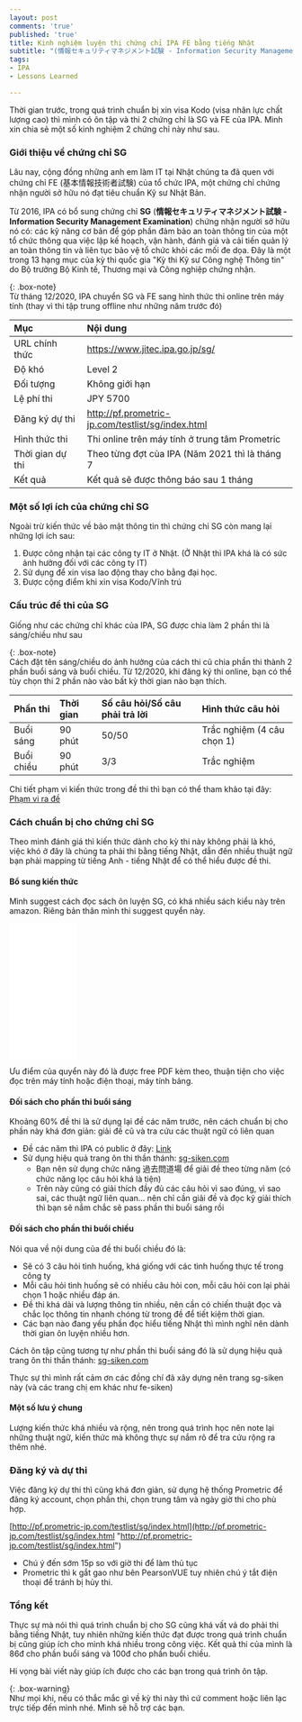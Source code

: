 ```yaml
---
layout: post
comments: 'true'
published: 'true'
title: Kinh nghiệm luyện thi chứng chỉ IPA FE bằng tiếng Nhật
subtitle: "(情報セキュリティマネジメント試験 - Information Security Management Examination)"
tags:
- IPA
- Lessons Learned

---
```

Thời gian trước, trong quá trình chuẩn bị xin visa Kodo (visa nhân lực chất lượng cao) thì mình có ôn tập và thi 2 chứng chỉ là SG và FE của IPA. Mình xin chia sẻ một số kinh nghiệm 2 chứng chỉ này như sau.

### Giới thiệu về chứng chỉ SG

Lâu nay, cộng đồng những anh em làm IT tại Nhật chúng ta đã quen với chứng chỉ FE (基本情報技術者試験) của tổ chức IPA, một chứng chỉ chứng nhận người sở hữu nó đạt tiêu chuẩn Kỹ sư Nhật Bản.

Từ 2016, IPA có bổ sung chứng chỉ **SG** (**情報セキュリティマネジメント試験 - Information Security Management Examination**) chứng nhận người sở hữu nó có: các kỹ năng cơ bản để góp phần đảm bảo an toàn thông tin của một tổ chức thông qua việc lập kế hoạch, vận hành, đánh giá và cải tiến quản lý an toàn thông tin và liên tục bảo vệ tổ chức khỏi các mối đe dọa. Đây là một trong 13 hạng mục của kỳ thi quốc gia "Kỳ thi Kỹ sư Công nghệ Thông tin" do Bộ trưởng Bộ Kinh tế, Thương mại và Công nghiệp chứng nhận.

{: .box-note}  
Từ tháng 12/2020, IPA chuyển SG và FE sang hình thức thi online trên máy tính (thay vì thi tập trung offline như những năm trước đó)

| Mục | Nội dung |
| :--- | :--- |
| URL chính thức | https://www.jitec.ipa.go.jp/sg/ |
| Độ khó | Level 2 |
| Đối tượng | Không giới hạn |
| Lệ phí thi | JPY 5700 |
| Đăng ký dự thi | http://pf.prometric-jp.com/testlist/sg/index.html |
| Hình thức thi | Thi online trên máy tính ở trung tâm Prometric |
| Thời gian dự thi | Theo từng đợt của IPA (Năm 2021 thì là tháng 7 |
| Kết quả | Kết quả sẽ được thông báo sau 1 tháng |

### Một số lợi ích của chứng chỉ SG

Ngoài trừ kiến thức về bảo mật thông tin thì chứng chỉ SG còn mang lại những lợi ích sau:

1. Được công nhận tại các công ty IT ở Nhật. (Ở Nhật thì IPA khá là có sức ảnh hưởng đối với các công ty IT)
2. Sử dụng để xin visa lao động thay cho bằng đại học.
3. Được cộng điểm khi xin visa Kodo/Vĩnh trú

### Cấu trúc đề thi của SG

Giống như các chứng chỉ khác của IPA, SG được chia làm 2 phần thi là sáng/chiều như sau

{: .box-note}  
Cách đặt tên sáng/chiều do ảnh hưởng của cách thi cũ chia phần thi thành 2 phần buổi sáng và buổi chiều. Từ 12/2020, khi đăng ký thi online, bạn có thể tùy chọn thi 2 phần nào vào bất kỳ thời gian nào bạn thích.

| Phần thi | Thời gian | Số câu hỏi/Số câu phải trả lời | Hình thức câu hỏi |
| :--- | :--- | :--- | :--- |
| Buổi sáng | 90 phút | 50/50 | Trắc nghiệm (4 câu chọn 1) |
| Buổi chiều | 90 phút | 3/3 | Trắc nghiệm |

Chi tiết phạm vi kiến thức trong đề thi thì bạn có thể tham khảo tại đây: [Phạm vi ra đề](https://www.sg-siken.com/sghani.html "Phạm vi")

### Cách chuẩn bị cho chứng chỉ SG

Theo mình đánh giá thì kiến thức dành cho kỳ thi này không phải là khó, việc khó ở đây là chúng ta phải thi bằng tiếng Nhật, dẫn đến nhiều thuật ngữ bạn phải mapping từ tiếng Anh - tiếng Nhật để có thể hiểu được đề thi.

#### Bổ sung kiến thức

Mình suggest cách đọc sách ôn luyện SG, có khá nhiều sách kiểu này trên amazon. Riêng bản thân mình thi suggest quyển này.

<iframe style="width:120px;height:240px;" marginwidth="0" marginheight="0" scrolling="no" frameborder="0" src="//rcm-fe.amazon-adsystem.com/e/cm?lt1=_blank&bc1=000000&IS2=1&bg1=FFFFFF&fc1=000000&lc1=0000FF&t=cuonghapvn-22&language=ja_JP&o=9&p=8&l=as4&m=amazon&f=ifr&ref=as_ss_li_til&asins=4295010480&linkId=97d6300889bf928458bcb3344e4913b6"></iframe>

Ưu điểm của quyển này đó là được free PDF kèm theo, thuận tiện cho việc đọc trên máy tính hoặc điện thoại, máy tính bảng.

#### Đối sách cho phần thi buổi sáng

Khoảng 60% đề thi là sử dụng lại đề các năm trước, nên cách chuẩn bị cho phần này khá đơn giản: giải đề cũ và tra cứu các thuật ngữ có liên quan

* Đề các năm thì IPA có public ở đây: [Link](https://www.jitec.ipa.go.jp/1_04hanni_sukiru/_index_mondai.html)
* Sử dụng hiệu quả trang ôn thi thần thánh: [sg-siken.com](https://www.sg-siken.com/)
  * Bạn nên sử dụng chức năng 過去問道場 để giải đề theo từng năm (có chức năng lọc câu hỏi khá là tiện)
  * Trên này cũng có giải thích đầy đủ các câu hỏi vì sao đúng, vì sao sai, các thuật ngữ liên quan... nên chỉ cần giải đề và đọc kỹ giải thích thì bạn sẽ nắm chắc sẽ pass phần thi buổi sáng rồi

#### Đối sách cho phần thi buổi chiều

Nói qua về nội dung của đề thi buổi chiều đó là:

* Sẽ có 3 câu hỏi tình huống, khá giống với các tình huống thực tế trong công ty
* Mỗi câu hỏi tình huống sẽ có nhiều câu hỏi con, mỗi câu hỏi con lại phải chọn 1 hoặc nhiều đáp án.
* Đề thi khá dài và lượng thông tin nhiều, nên cần có chiến thuật đọc và chắc lọc thông tin nhanh chóng từ trong đề để tiết kiệm thời gian.
* Các bạn nào đang yếu phần đọc hiểu tiếng Nhật thì mình nghĩ nên dành thời gian ôn luyện nhiều hơn.

Cách ôn tập cũng tương tự như phần thi buổi sáng đó là sử dụng hiệu quả trang ôn thi thần thánh: [sg-siken.com](https://www.sg-siken.com/)

Thực sự thì mình rất cảm ơn các đồng chí đã xây dựng nên trang sg-siken này (và các trang chị em khác như fe-siken)

#### Một số lưu ý chung

Lượng kiến thức khá nhiều và rộng, nên trong quá trình học nên note lại những thuật ngữ, kiến thức mà không thực sự nắm rõ để tra cứu rộng ra thêm nhé.

### Đăng ký và dự thi

Việc đăng ký dự thi thì cũng khá đơn giản, sử dụng hệ thống Prometric để đăng ký account, chọn phần thi, chọn trung tâm và ngày giờ thi cho phù hợp.

[http://pf.prometric-jp.com/testlist/sg/index.html](http://pf.prometric-jp.com/testlist/sg/index.html "http://pf.prometric-jp.com/testlist/sg/index.html")

* Chú ý đến sớm 15p so với giờ thi để làm thủ tục
* Prometric thì k gắt gao như bên PearsonVUE tuy nhiên chú ý tắt điện thoại để tránh bị hủy thi.

### Tổng kết

Thực sự mà nói thì quá trình chuẩn bị cho SG cũng khá vất vả do phải thi bằng tiếng Nhật, tuy nhiên những kiến thức đạt được trong quá trình chuẩn bị cũng giúp ích cho mình khá nhiều trong công việc. Kết quả thi của mình là 86đ cho phần buổi sáng và 100đ cho phần buổi chiều.

Hi vọng bài viết này giúp ích được cho các bạn trong quá trình ôn tập.

{: .box-warning}  
Như mọi khi, nếu có thắc mắc gì về kỳ thi này thì cứ comment hoặc liên lạc trực tiếp đến mình nhé. Mình sẽ hỗ trợ các bạn.